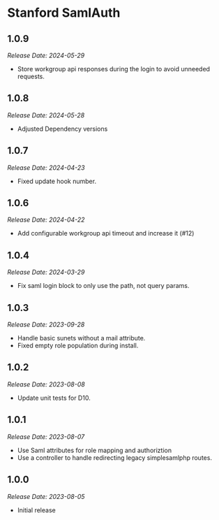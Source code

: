 # Stanford SamlAuth

1.0.9
--------------------------------------------------------------------------------
_Release Date: 2024-05-29_

- Store workgroup api responses during the login to avoid unneeded requests.

1.0.8
--------------------------------------------------------------------------------
_Release Date: 2024-05-28_

- Adjusted Dependency versions

1.0.7
--------------------------------------------------------------------------------
_Release Date: 2024-04-23_

- Fixed update hook number.

1.0.6
--------------------------------------------------------------------------------
_Release Date: 2024-04-22_

- Add configurable workgroup api timeout and increase it (#12)


1.0.4
--------------------------------------------------------------------------------
_Release Date: 2024-03-29_

- Fix saml login block to only use the path, not query params.

1.0.3
--------------------------------------------------------------------------------
_Release Date: 2023-09-28_

- Handle basic sunets without a mail attribute.
- Fixed empty role population during install.

1.0.2
--------------------------------------------------------------------------------
_Release Date: 2023-08-08_

- Update unit tests for D10.

1.0.1
--------------------------------------------------------------------------------
_Release Date: 2023-08-07_

- Use Saml attributes for role mapping and authoriztion
- Use a controller to handle redirecting legacy simplesamlphp routes.

1.0.0
--------------------------------------------------------------------------------
_Release Date: 2023-08-05_

- Initial release
